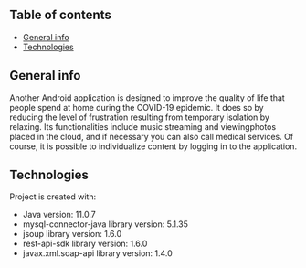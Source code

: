 ## Table of contents
* [General info](#general-info)
* [Technologies](#technologies)

## General info
Another Android application is designed to improve the quality of life that people spend at home during the COVID-19 epidemic.
It does so by reducing the level of frustration resulting from temporary isolation by relaxing. Its functionalities include music 
streaming and viewingphotos placed in the cloud, and if necessary you can also call medical services. Of course, it is possible 
to individualize content by logging in to the application.
	
## Technologies
Project is created with:
* Java version: 11.0.7
* mysql-connector-java library version: 5.1.35
* jsoup library version: 1.6.0
* rest-api-sdk library version: 1.6.0
* javax.xml.soap-api library version: 1.4.0

